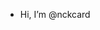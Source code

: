 - Hi, I’m @nckcard

<!---
nckcard/nckcard is a ✨ special ✨ repository because its `README.md` (this file) appears on your GitHub profile.
You can click the Preview link to take a look at your changes.
--->
